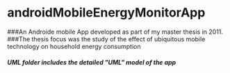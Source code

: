# androidMobileEnergyMonitorApp
###An Androide mobile App developed as part of my master thesis in 2011.
###The thesis focus was the study of the effect of ubiquitous mobile technology on household energy consumption
##### UML folder includes the detailed "UML" model of the app

